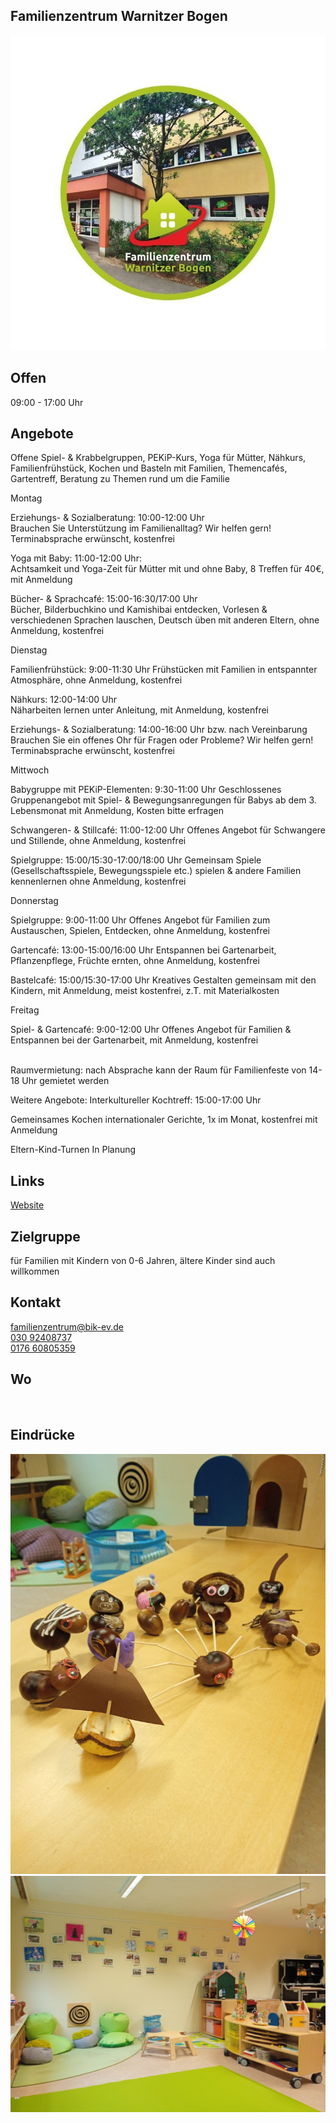 ## Familienzentrum Warnitzer Bogen
<img id="topmedia" src="/Familienzentren/images/FZ Warnitzer Bogen/Logo FZ Warnitzer Bogen.jpg" />

## Offen
09:00 - 17:00 Uhr<br>


<!--
## Wochenplan
<pre id="weeklyschedule">
Offene Spiel- & Krabbelgruppen, PEKiP-Kurs, Yoga für Mütter, Nähkurs, Familienfrühstück, Kochen und Basteln mit Familien, Themencafés, Gartentreff, Beratung zu Themen rund um die Familie
-->

## Angebote
Offene Spiel- & Krabbelgruppen, PEKiP-Kurs, Yoga für Mütter, Nähkurs, Familienfrühstück, Kochen und Basteln mit Familien, Themencafés, Gartentreff, Beratung zu Themen rund um die Familie<br>

Montag<br>

Erziehungs- & Sozialberatung: 10:00-12:00 Uhr<br>
Brauchen Sie Unterstützung im Familienalltag? Wir helfen gern! Terminabsprache erwünscht, kostenfrei<br>

Yoga mit Baby: 11:00-12:00 Uhr:<br>
Achtsamkeit und Yoga-Zeit für Mütter mit und ohne Baby, 8 Treffen für 40€, mit Anmeldung<br>

Bücher- & Sprachcafé: 15:00-16:30/17:00 Uhr<br>
Bücher, Bilderbuchkino und Kamishibai entdecken, Vorlesen & verschiedenen Sprachen
lauschen, Deutsch üben mit anderen Eltern, ohne Anmeldung, kostenfrei<br>

Dienstag<br>

Familienfrühstück: 9:00-11:30 Uhr
Frühstücken mit Familien in entspannter Atmosphäre, ohne Anmeldung, kostenfrei<br>

Nähkurs: 12:00-14:00 Uhr<br>
Näharbeiten lernen unter Anleitung, mit Anmeldung, kostenfrei<br>

Erziehungs- & Sozialberatung: 14:00-16:00 Uhr bzw. nach Vereinbarung
Brauchen Sie ein offenes Ohr für Fragen oder Probleme? Wir helfen gern! Terminabsprache erwünscht,
kostenfrei

Mittwoch

Babygruppe mit PEKiP-Elementen: 9:30-11:00 Uhr
Geschlossenes Gruppenangebot mit Spiel- & Bewegungsanregungen für Babys ab dem 3. Lebensmonat
mit Anmeldung, Kosten bitte erfragen

Schwangeren- & Stillcafé: 11:00-12:00 Uhr
Offenes Angebot für Schwangere und Stillende, ohne Anmeldung, kostenfrei

Spielgruppe: 15:00/15:30-17:00/18:00 Uhr
Gemeinsam Spiele (Gesellschaftsspiele, Bewegungsspiele etc.) spielen & andere Familien kennenlernen
ohne Anmeldung, kostenfrei

Donnerstag

Spielgruppe: 9:00-11:00 Uhr
Offenes Angebot für Familien zum Austauschen, Spielen, Entdecken, ohne Anmeldung, kostenfrei

Gartencafé: 13:00-15:00/16:00 Uhr
Entspannen bei Gartenarbeit, Pflanzenpflege, Früchte ernten, ohne Anmeldung, kostenfrei

Bastelcafé: 15:00/15:30-17:00 Uhr
Kreatives Gestalten gemeinsam mit den Kindern, mit Anmeldung, meist kostenfrei, z.T. mit Materialkosten

Freitag

Spiel- & Gartencafé: 9:00-12:00 Uhr
Offenes Angebot für Familien & Entspannen bei der Gartenarbeit, mit Anmeldung, kostenfrei
<br>

<br>
Raumvermietung: nach Absprache kann der Raum für Familienfeste von 14-18 Uhr gemietet werden

Weitere Angebote:
Interkultureller Kochtreff: 15:00-17:00 Uhr

Gemeinsames Kochen internationaler Gerichte, 1x im Monat, kostenfrei mit Anmeldung

Eltern-Kind-Turnen In Planung

## Links
<a class="external_link" target="blank" href="[](https://www.bik-ev.de/seite/458736/familienzentrum-warnitzer-bogen.html)">Website</a>

## Zielgruppe
 für Familien mit Kindern von 0-6 Jahren, ältere Kinder sind auch willkommen

## Kontakt
[familienzentrum@bik-ev.de](mailto:familienzentrum@bik-ev.de)<br>
<a href="tel:+493092408737 ">030 92408737 </a> <br>
<a href="tel:+4917660805359 ">0176 60805359 </a>

## Wo
<div id="gmap"></div>
<script>window.onload = showMap('Warnitzer Straße 9 - 11, 13057 Berlin', 0, 'gmap_mini')</script><br>


## Eindrücke
<div class="mediacontainer">
  <img src="/Familienzentren/images/FZ Warnitzer Bogen/IMG_20231012_161939_1.jpg/" />
  <img src="/Familienzentren/images/FZ Warnitzer Bogen/IMG_20231017_153735.jpg" />
</div> 
